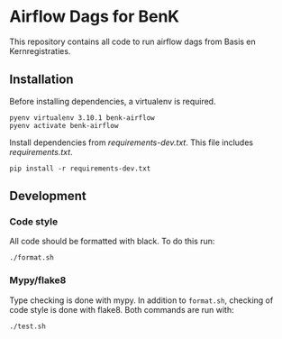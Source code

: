 # Airflow Dags for BenK

This repository contains all code to run airflow dags from Basis en 
Kernregistraties.

## Installation
Before installing dependencies, a virtualenv is required.

```shell
pyenv virtualenv 3.10.1 benk-airflow
pyenv activate benk-airflow 
```

Install dependencies from _requirements-dev.txt_. This file includes _requirements.txt_. 

```shell
pip install -r requirements-dev.txt
```

## Development

### Code style

All code should be formatted with black. To do this run:

```shell
./format.sh
```

### Mypy/flake8

Type checking is done with mypy.
In addition to `format.sh`, checking of code style is done with flake8.
Both commands are run with:

```shell
./test.sh
```
